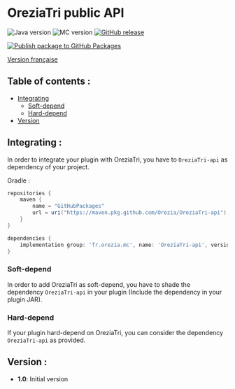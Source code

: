 # OreziaTri public API

![Java version](https://img.shields.io/badge/java-^16-green)
![MC version](https://img.shields.io/badge/MC-v1.17-blue)
[![GitHub release](https://img.shields.io/badge/release-v1.0-blue)](https://github.com/Orezia/OreziaTri-api/releases/tag/1.0)

[![Publish package to GitHub Packages](https://github.com/Orezia/OreziaTri-API/actions/workflows/gradle.yml/badge.svg?branch=main)](https://github.com/Orezia/OreziaTri-API/actions/workflows/gradle.yml)

[Version française](./LISEZMOI.md)

## Table of contents :

- [Integrating](#integrating-)
    - [Soft-depend](#soft-depend-)
    - [Hard-depend](#hard-depend-)
- [Version](#version-)

## Integrating :

In order to integrate your plugin with OreziaTri, you have to `OreziaTri-api` as dependency of your project.

Gradle :

```groovy
repositories {
    maven {
        name = "GitHubPackages"
        url = uri("https://maven.pkg.github.com/Orezia/OreziaTri-api")
    }
}

dependencies {
    implementation group: 'fr.orezia.mc', name: 'OreziaTri-api', version: VERSION
}
```

### Soft-depend

In order to add OreziaTri as soft-depend, you have to shade the dependency `OreziaTri-api` in your plugin (Include the dependency in your plugin JAR).

### Hard-depend

If your plugin hard-depend on OreziaTri, you can consider the dependency `OreziaTri-api` as provided.

## Version :

- __1.0__: Initial version
